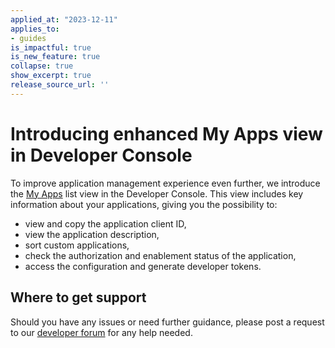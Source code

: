 ```yaml
---
applied_at: "2023-12-11"
applies_to: 
- guides
is_impactful: true
is_new_feature: true
collapse: true
show_excerpt: true
release_source_url: ''
---
```


# Introducing enhanced My Apps view in Developer Console

To improve application management experience even further, we introduce
the [My Apps][1] list view in the Developer Console.
This view includes key information about your applications, giving you the possibility to:

* view and copy the application client ID,
* view the application description,
* sort custom applications,
* check the authorization and enablement status of the application,
* access the configuration and generate developer tokens.

<!-- more -->

## Where to get support

Should you have any issues or need further guidance, please post a request to our [developer forum][2] for any help needed.


[1]: g://applications
[2]: https://forum.box.com/